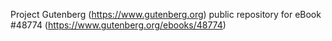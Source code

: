 Project Gutenberg (https://www.gutenberg.org) public repository for eBook #48774 (https://www.gutenberg.org/ebooks/48774)
